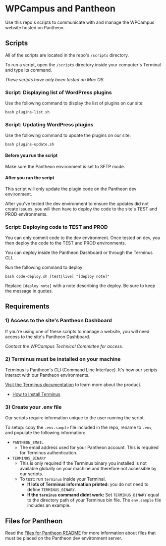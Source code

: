 # WPCampus and Pantheon

Use this repo's scripts to communicate with and manage the WPCampus website hosted on Pantheon.

## Scripts

All of the scripts are located in the repo's `/scripts` directory.

To run a script, open the `/scripts` directory inside your computer's Terminal and type its command.

*These scripts have only been tested on Mac OS.*

### Script: Displaying list of WordPress plugins

Use the following command to display the list of plugins on our site:

```
bash plugins-list.sh
```

### Script: Updating WordPress plugins

Use the following command to update the plugins on our site:

```
bash plugins-update.sh
```

#### Before you run the script

Make sure the Pantheon environment is set to SFTP mode.

#### After you run the script

This script will only update the plugin code on the Pantheon dev environment.

After you've tested the dev environment to ensure the updates did not create issues, you will then have to deploy the code to the site's TEST and PROD environments.

### Script: Deploying code to TEST and PROD

You can only commit code to the dev environment. Once tested on dev, you then deploy the code to the TEST and PROD environments. 

You can deploy inside the Pantheon Dashboard or through the Terminus CLI.

Run the following command to deploy:

```
bash code-deploy.sh [test|live] "[deploy note]"
```

Replace `[deploy note]` with a note describing the deploy. Be sure to keep the message in quotes.

## Requirements

### 1) Access to the site's Pantheon Dashboard

If you're using one of these scripts to manage a website, you will need access to the site's Pantheon Dashboard.

*Contact the WPCampus Technical Committee for access.*

### 2) Terminus must be installed on your machine

Terminus is Pantheon's CLI (Command Line Interface). It's how our scripts interact with our Pantheon environments.

[Visit the Terminus documentation](https://pantheon.io/docs/terminus) to learn more about the product.

* [How to install Terminus](https://pantheon.io/docs/terminus/install)

### 3) Create your .env file

Our scripts require information unique to the user running the script.

To setup: copy the `.env.sample` file included in the repo, rename to `.env`, and populate the following information:

* `PANTHEON_EMAIL`
    * The email address used for your Pantheon account. This is required for Terminus authentication.
* `TERMINUS_BINARY`
    * This is only required if the Terminus binary you installed is not available globally on your machine and therefore not accessible by our scripts.
    * To test: run `terminus` inside your Terminal.
        * **If lots of Terminus information printed:** you do not need to define `TERMINUS_BINARY`.
        * **If the `terminus` command didnt work:** Set `TERMINUS_BINARY` equal to the directory path of your Terminus bin file. The `env.sample` file includes an example.

## Files for Pantheon

Read the [Files for Pantheon README](/files_for_pantheon/README.md) for more information about files that must be placed on the Pantheon dev environment server.
